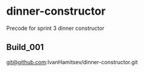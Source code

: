 # dinner-constructor
Precode for sprint 3 dinner constructor
## Build_001  
git@github.com:IvanHamitsev/dinner-constructor.git
